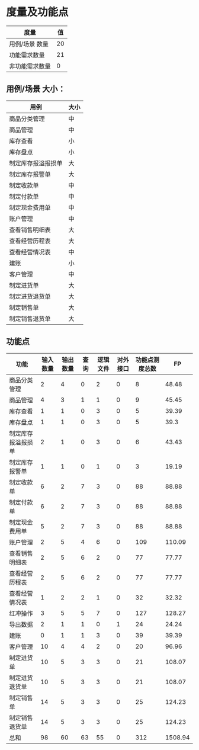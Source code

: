 # 度量及功能点 #



度量 | 值
---|---
用例/场景 数量 | 20
功能需求数量 | 21
非功能需求数量| 0

## 用例/场景 大小：

|用例| 大小|
|---|---|
|商品分类管理|中|
|商品管理|中|
|库存查看|小|
|库存盘点|小|
|制定库存报溢报损单|大|
|制定库存报警单|大|
|制定收款单  |   中
|制定付款单  |    中
|制定现金费用单  | 中
|账户管理  |   中
|查看销售明细表  |     大
|查看经营历程表  |     大
|查看经营情况表  | 中
|建账|   小
| 客户管理    | 中    |
| 制定进货单   | 大    |
| 制定进货退货单 | 大    |
| 制定销售单   | 大    |
| 制定销售退货单 | 大    |


##  功能点


|功能 | 输入数量|输出数量 |查询|逻辑文件 |对外接口|功能点测度总数|FP|
|---|---|---|---|---|---|---|---|
|商品分类管理|2|4|0|2|0|8|48.48 |
|商品管理|4|3|1|1|0|9|45.45|
|库存查看|1|1|0|3|0|5|39.39|
|库存盘点|1|1|0|3|0|5|39.3|
|制定库存报溢报损单|2|1|0|3|0|6|43.43
|制定库存报警单|1|1|0|1|0|3|19.19|
|制定收款单  |     6   | 2  |  7  | 3 |0 |88|88.88
 |制定付款单  |     6   | 2  |  7  | 3 |0|88|88.88
  | 制定现金费用单  |     5   | 2  |  7  | 3 |0|88|88.88
|账户管理  |     2   | 5  |  4  | 6 |0|109|110.09
|查看销售明细表  |     2   | 5  |  6  | 2 |0|77|77.77
 |查看经营历程表  |     2   | 5  |  6  | 2 |0|77|77.77
|查看经营情况表  |     1  | 2 | 2 | 1 |0|32|32.32
|红冲操作  |     3  | 5 | 5 | 7 |0|127|128.27
|导出数据 |     2  | 1 | 1| 0|1|24|24.24
|建账|    0  | 1 | 1| 3|0|39|39.39
| 客户管理    | 10   | 4    | 4    | 2    | 0    | 20      | 96.96  |
| 制定进货单   | 10   | 5    | 3    | 3    | 0    | 21      | 108.07 |
| 制定进货退货单 | 10   | 5    | 3    | 3    | 0    | 21      | 108.07 |
| 制定销售单   | 14   | 5    | 3    | 3    | 0    | 25      | 124.23 |
| 制定销售退货单 | 14   | 5    | 3    | 3    | 0    | 25      | 124.23 |
|总和|98|60|63|55|0|312|1508.94